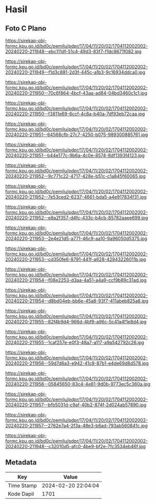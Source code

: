 # Hasil

## Foto C Plano

https://sirekap-obj-formc.kpu.go.id/bd0c/pemilu/pdpr/17/04/11/20/02/1704112002002-20240220-211948--ebc111df-51c4-49d3-83f7-f1dc8671f082.jpg

https://sirekap-obj-formc.kpu.go.id/bd0c/pemilu/pdpr/17/04/11/20/02/1704112002002-20240220-211949--f1d3c881-2d3f-445c-a1b3-9c16934ddca0.jpg

https://sirekap-obj-formc.kpu.go.id/bd0c/pemilu/pdpr/17/04/11/20/02/1704112002002-20240220-211950--70c6f864-4bcf-43aa-ad84-04bd3460c1c1.jpg

https://sirekap-obj-formc.kpu.go.id/bd0c/pemilu/pdpr/17/04/11/20/02/1704112002002-20240220-211950--f3811e69-6ccf-4c8a-b40a-7df93eb72caa.jpg

https://sirekap-obj-formc.kpu.go.id/bd0c/pemilu/pdpr/17/04/11/20/02/1704112002002-20240220-211951--64568cfb-27c7-4250-b075-989300885761.jpg

https://sirekap-obj-formc.kpu.go.id/bd0c/pemilu/pdpr/17/04/11/20/02/1704112002002-20240220-211951--b44e177c-9b6a-4c0e-8574-8df1393f4123.jpg

https://sirekap-obj-formc.kpu.go.id/bd0c/pemilu/pdpr/17/04/11/20/02/1704112002002-20240220-211952--9c771c22-4717-428e-b51c-c1a845f60065.jpg

https://sirekap-obj-formc.kpu.go.id/bd0c/pemilu/pdpr/17/04/11/20/02/1704112002002-20240220-211952--7e53ced2-6237-4661-bda5-a4e917834f31.jpg

https://sirekap-obj-formc.kpu.go.id/bd0c/pemilu/pdpr/17/04/11/20/02/1704112002002-20240220-211952--e8a2f357-d4fc-433c-b4cb-85782aaee699.jpg

https://sirekap-obj-formc.kpu.go.id/bd0c/pemilu/pdpr/17/04/11/20/02/1704112002002-20240220-211953--2e4e21d5-a771-46c9-aa10-9a96050d5375.jpg

https://sirekap-obj-formc.kpu.go.id/bd0c/pemilu/pdpr/17/04/11/20/02/1704112002002-20240220-211953--cd350fe6-8791-441f-a628-42943226011b.jpg

https://sirekap-obj-formc.kpu.go.id/bd0c/pemilu/pdpr/17/04/11/20/02/1704112002002-20240220-211954--f08e2253-d3aa-4a51-a4a9-ccf9b89c31ad.jpg

https://sirekap-obj-formc.kpu.go.id/bd0c/pemilu/pdpr/17/04/11/20/02/1704112002002-20240220-211954--d8bd04eb-bb6e-45a8-93f7-411abeb825a8.jpg

https://sirekap-obj-formc.kpu.go.id/bd0c/pemilu/pdpr/17/04/11/20/02/1704112002002-20240220-211955--82f4b9d4-966d-4bf9-a96c-5c41a4f1e8d4.jpg

https://sirekap-obj-formc.kpu.go.id/bd0c/pemilu/pdpr/17/04/11/20/02/1704112002002-20240220-211955--1caf257e-e0f3-48a7-a117-a9a542792c26.jpg

https://sirekap-obj-formc.kpu.go.id/bd0c/pemilu/pdpr/17/04/11/20/02/1704112002002-20240220-211956--59d7d6a3-e942-41c8-87b1-e4de69d8d578.jpg

https://sirekap-obj-formc.kpu.go.id/bd0c/pemilu/pdpr/17/04/11/20/02/1704112002002-20240220-211956--05845650-83c4-4e81-9d0b-9773ec5c360a.jpg

https://sirekap-obj-formc.kpu.go.id/bd0c/pemilu/pdpr/17/04/11/20/02/1704112002002-20240220-211957--bfb5031d-c9af-40b2-874f-2d024ab57890.jpg

https://sirekap-obj-formc.kpu.go.id/bd0c/pemilu/pdpr/17/04/11/20/02/1704112002002-20240220-211957--2762e7a4-2f3a-48e3-b6ad-793ab560841c.jpg

https://sirekap-obj-formc.kpu.go.id/bd0c/pemilu/pdpr/17/04/11/20/02/1704112002002-20240220-211948--c32010d5-afc0-4be9-bf2e-7fc3534eb46f.jpg


## Metadata

| Key        | Value               |
| ---------- | ------------------- |
| Time Stamp | 2024-02-20 22:04:04 |
| Kode Dapil | 1701                |



